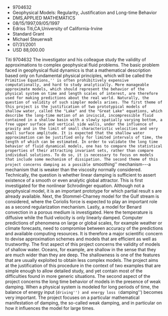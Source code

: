
* 9704632
* Geophysical Models: Regularity, Justification and Long-time Behavior
* DMS,APPLIED MATHEMATICS
* 08/15/1997,09/05/1997
* Edriss Titi,CA,University of California-Irvine
* Standard Grant
* Michael Steuerwalt
* 07/31/2001
* USD 88,000.00

Titi 9704632 The investigator and his colleague study the validity of
approximations to complex geophysical fluid problems. The basic problem faced in
geophysical fluid dynamics is that a mathematical description based only on
fundamental physical principles, which will be called the ``Primitive
Equations,'' is often prohibitively expensive computationally, and hard to study
analytically. More manageable approximate models, which should represent the
behavior of the physical system on time and length scales of interest, are
therefore used for making predictions about the real world. Naturally, the
question of validity of such simpler models arises. The first theme of this
project is the justification of two prototypical models of shallow water, called
the "Lake" and the "Great Lake" equations, which describe the long-time motion
of an inviscid, incompressible fluid contained in a shallow basin with a slowly
spatially varying bottom, a free upper surface and vertical side walls, under
the influence of gravity and in the limit of small characteristic velocities and
very small surface amplitude. It is expected that the shallow water
approximation can be justified only for limited intervals of time, the length of
which can be estimated. In order to validate the long time behavior of fluid
dynamical models, one has to compare the statistical properties of their
attracting invariant sets, rather than compare individual solutions. To do so,
it is necessary to focus on models that include some mechanism of dissipation.
The second theme of this project concerns damping as a possible ``smoothing''
mechanism---a mechanism that is weaker than the viscosity normally considered.
Technically, the question is whether linear damping is sufficient to assert
existence of a smooth or even analytic global attractor. This is first
investigated for the nonlinear Schrodinger equation. Although not a geophysical
model, it is an important prototype for which partial result s are already
available. Next, the Stommel-Charney model for the Gulf stream is considered,
where the Coriolis force is expected to play an important role as a second
regularization mechanism. Lastly, a model for Benard convection in a porous
medium is investigated. Here the temperature is diffusive while the fluid
velocity is only linearly damped. Computer predictions of phenomena on large or
global scales, for example weather or climate forecasts, need to compromise
between accuracy of the predictions and available computing resources. It is
therefore a major scientific concern to devise approximation schemes and models
that are efficient as well as trustworthy. The first aspect of this project
concerns the validity of models of shallow water. Oceans, for example, are
shallow in the sense that they are much wider than they are deep. The
shallowness is one of the features that are usually exploited to obtain less
complex models. The project aims at the justification of this procedure in the
context of two examples that are simple enough to allow detailed study, and yet
contain most of the difficulties found in more generic situations. The second
aspect of the project concerns the long time behavior of models in the presence
of weak damping. When a physical system is modeled for long periods of time, the
balance of energy input (``driving'') and energy loss (``damping'') becomes very
important. The project focuses on a particular mathematical manifestation of
damping, the so-called weak damping, and in particular on how it influences the
model for large times.
